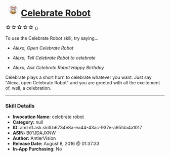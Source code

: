 # &nbsp;<img src="skill_icon" alt="Celebrate Robot icon" width="36"> [Celebrate Robot](http://alexa.amazon.com/#skills/amzn1.ask.skill.b6734e8a-ea44-43ac-937e-a95fda4a1017)
![0 stars](../../images/ic_star_border_black_18dp_1x.png)![0 stars](../../images/ic_star_border_black_18dp_1x.png)![0 stars](../../images/ic_star_border_black_18dp_1x.png)![0 stars](../../images/ic_star_border_black_18dp_1x.png)![0 stars](../../images/ic_star_border_black_18dp_1x.png) 0

To use the Celebrate Robot skill, try saying...

* *Alexa, Open Celebrate Robot*

* *Alexa, Tell Celebrate Robot to celebrate*

* *Alexa, Ask Celebrate Robot Happy Birthday*

Celebrate plays a short horn to celebrate whatever you want. Just say "Alexa, open Celebrate Robot" and you are greeted with all the excitement of, well, a celebration.

***

### Skill Details

* **Invocation Name:** celebrate robot
* **Category:** null
* **ID:** amzn1.ask.skill.b6734e8a-ea44-43ac-937e-a95fda4a1017
* **ASIN:** B01JDAJXNW
* **Author:** AntlerVision
* **Release Date:** August 8, 2016 @ 01:37:33
* **In-App Purchasing:** No
